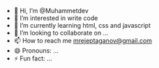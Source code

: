 - 👋 Hi, I’m @Muhammetdev 
- 👀 I’m interested in write code
- 🌱 I’m currently learning html, css and javascript
- 💞️ I’m looking to collaborate on ...
- 📫 How to reach me mrejeptaganov@gmail.com
- 😄 Pronouns: ...
- ⚡ Fun fact: ...

<!---
Muhammetdev/Muhammetdev is a ✨ special ✨ repository because its `README.md` (this file) appears on your GitHub profile.
You can click the Preview link to take a look at your changes.
--->
